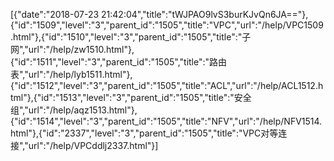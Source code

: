 [{"date":"2018-07-23 21:42:04","title":"tWJPAO9lvS3burKJvQn6JA=="},{"id":"1509","level":"3","parent_id":"1505","title":"VPC","url":"/help/VPC1509.html"},{"id":"1510","level":"3","parent_id":"1505","title":"子网","url":"/help/zw1510.html"},{"id":"1511","level":"3","parent_id":"1505","title":"路由表","url":"/help/lyb1511.html"},{"id":"1512","level":"3","parent_id":"1505","title":"ACL","url":"/help/ACL1512.html"},{"id":"1513","level":"3","parent_id":"1505","title":"安全组","url":"/help/aqz1513.html"},{"id":"1514","level":"3","parent_id":"1505","title":"NFV","url":"/help/NFV1514.html"},{"id":"2337","level":"3","parent_id":"1505","title":"VPC对等连接","url":"/help/VPCddlj2337.html"}]